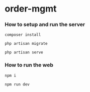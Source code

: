 # order-mgmt

### How to setup and run the server
```composer install```

```php artisan migrate```

```php artisan serve```



### How to run the web
```npm i```

```npm run dev```
